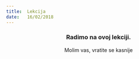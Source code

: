 ```yaml
---
title:  Lekcija
date:   16/02/2018
---
```


### <center>Radimo na ovoj lekciji.</center>
<center>Molim vas, vratite se kasnije</center>